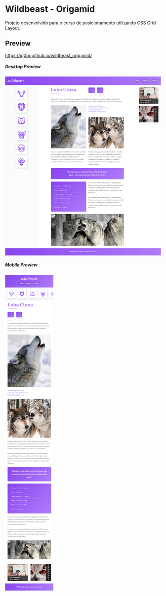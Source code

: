 # Wildbeast - Origamid
Projeto desenvolvido para o curso de posicionamento utilizando CSS Grid Layout.

## Preview 

https://ig0or.github.io/wildbeast_origamid/

##### Desktop Preview
![](https://github.com/Ig0or/wildbeast_origamid/blob/main/img/preview-pc.png)

##### Mobile Preview
![](https://github.com/Ig0or/wildbeast_origamid/blob/main/img/preview-mobile.png)
